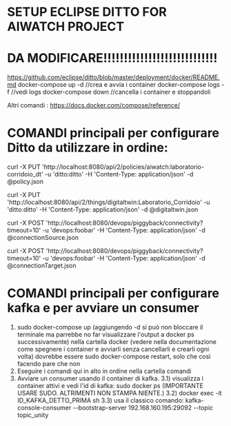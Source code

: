 # SETUP ECLIPSE DITTO FOR AIWATCH PROJECT

# DA MODIFICARE!!!!!!!!!!!!!!!!!!!!!!!!!!!!

https://github.com/eclipse/ditto/blob/master/deployment/docker/README.md 
docker-compose up -d   //crea e avvia i container
docker-compose logs -f //vedi logs
docker-compose down //cancella i container e stoppandoli

Altri comandi : https://docs.docker.com/compose/reference/


# COMANDI principali per configurare Ditto da utilizzare in ordine: 


curl -X PUT 'http://localhost:8080/api/2/policies/aiwatch:laboratorio-corridoio_dt' -u 'ditto:ditto' -H 'Content-Type: application/json' -d @policy.json

curl -X PUT 'http://localhost:8080/api/2/things/digitaltwin:Laboratorio_Corridoio' -u 'ditto:ditto' -H 'Content-Type: application/json' -d @digitaltwin.json

curl -X POST 'http://localhost:8080/devops/piggyback/connectivity?timeout=10' -u 'devops:foobar' -H 'Content-Type: application/json' -d @connectionSource.json

curl -X POST 'http://localhost:8080/devops/piggyback/connectivity?timeout=10' -u 'devops:foobar' -H 'Content-Type: application/json' -d @connectionTarget.json


# COMANDI principali per configurare kafka e per avviare un consumer
1) sudo docker-compose up (aggiungendo -d si può non bloccare il terminale ma parrebbe no far visualizzare l'output a docker ps successivamente) nella cartella docker (vedere nella documentazione come spegnere i container e avviarli senza cancellarli e crearli ogni volta)
    dovrebbe essere sudo docker-compose restart, solo che così facendo pare che non
2) Eseguire i comandi qui in alto in ordine nella cartella comandi
3) Avviare un consumer usando il container di kafka. 
  3.1) visualizza i container attivi e vedi l'id di kafka: sudo docker ps (IMPORTANTE USARE SUDO. ALTRIMENTI NON STAMPA NIENTE.)
  3.2) docker exec -it ID_KAFKA_DETTO_PRIMA sh
  3.3) usa il classico comando: 
kafka-console-consumer --bootstrap-server 192.168.160.195:29092 --topic topic_unity

